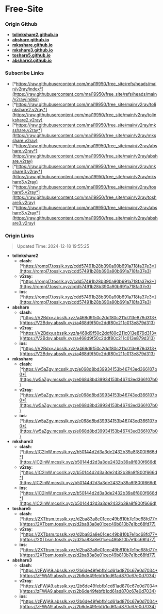 # Free-Site

### Origin Github

- [**tolinkshare2.github.io**](https://github.com/tolinkshare2/tolinkshare2.github.io)
- [**abshare.github.io**](https://github.com/abshare/abshare.github.io)
- [**mksshare.github.io**](https://github.com/mksshare/mksshare.github.io)
- [**mkshare3.github.io**](https://github.com/mkshare3/mkshare3.github.io)
- [**toshare5.github.io**](https://github.com/toshare5/toshare5.github.io)
- [**abshare3.github.io**](https://github.com/abshare3/abshare3.github.io)

### Subscribe Links

- [*https://raw.githubusercontent.com/mai19950/free_site/refs/heads/main/v2ray/index*](https://raw.githubusercontent.com/mai19950/free_site/refs/heads/main/v2ray/index)
- [*https://raw.githubusercontent.com/mai19950/free_site/main/v2ray/tolinkshare2.v2ray*](https://raw.githubusercontent.com/mai19950/free_site/main/v2ray/tolinkshare2.v2ray)
- [*https://raw.githubusercontent.com/mai19950/free_site/main/v2ray/mksshare.v2ray*](https://raw.githubusercontent.com/mai19950/free_site/main/v2ray/mksshare.v2ray)
- [*https://raw.githubusercontent.com/mai19950/free_site/main/v2ray/abshare.v2ray*](https://raw.githubusercontent.com/mai19950/free_site/main/v2ray/abshare.v2ray)
- [*https://raw.githubusercontent.com/mai19950/free_site/main/v2ray/mkshare3.v2ray*](https://raw.githubusercontent.com/mai19950/free_site/main/v2ray/mkshare3.v2ray)
- [*https://raw.githubusercontent.com/mai19950/free_site/main/v2ray/toshare5.v2ray*](https://raw.githubusercontent.com/mai19950/free_site/main/v2ray/toshare5.v2ray)
- [*https://raw.githubusercontent.com/mai19950/free_site/main/v2ray/abshare3.v2ray*](https://raw.githubusercontent.com/mai19950/free_site/main/v2ray/abshare3.v2ray)

### Origin Links

> Updated Time: 2024-12-18 19:55:25

- **tolinkshare2**
  - **clash**: [*https://rompl7.tosslk.xyz/cdd57491b28b390a90b691a718fa37e3*](https://rompl7.tosslk.xyz/cdd57491b28b390a90b691a718fa37e3)
  - **v2ray**: [*https://rompl7.tosslk.xyz/cdd57491b28b390a90b691a718fa37e3*](https://rompl7.tosslk.xyz/cdd57491b28b390a90b691a718fa37e3)
  - **ios**: [*https://rompl7.tosslk.xyz/cdd57491b28b390a90b691a718fa37e3*](https://rompl7.tosslk.xyz/cdd57491b28b390a90b691a718fa37e3)
- **abshare**
  - **clash**: [*https://V2Bdxy.absslk.xyz/a468d9f50c2ddf80c211c013e879d313*](https://V2Bdxy.absslk.xyz/a468d9f50c2ddf80c211c013e879d313)
  - **v2ray**: [*https://V2Bdxy.absslk.xyz/a468d9f50c2ddf80c211c013e879d313*](https://V2Bdxy.absslk.xyz/a468d9f50c2ddf80c211c013e879d313)
  - **ios**: [*https://V2Bdxy.absslk.xyz/a468d9f50c2ddf80c211c013e879d313*](https://V2Bdxy.absslk.xyz/a468d9f50c2ddf80c211c013e879d313)
- **mksshare**
  - **clash**: [*https://w5aZgy.mcsslk.xyz/e068d8bd39934153b46743ed366107b0*](https://w5aZgy.mcsslk.xyz/e068d8bd39934153b46743ed366107b0)
  - **v2ray**: [*https://w5aZgy.mcsslk.xyz/e068d8bd39934153b46743ed366107b0*](https://w5aZgy.mcsslk.xyz/e068d8bd39934153b46743ed366107b0)
  - **ios**: [*https://w5aZgy.mcsslk.xyz/e068d8bd39934153b46743ed366107b0*](https://w5aZgy.mcsslk.xyz/e068d8bd39934153b46743ed366107b0)
- **mkshare3**
  - **clash**: [*https://IC2InW.mcsslk.xyz/b50144d2d3a3de2432b39a8f800f666d*](https://IC2InW.mcsslk.xyz/b50144d2d3a3de2432b39a8f800f666d)
  - **v2ray**: [*https://IC2InW.mcsslk.xyz/b50144d2d3a3de2432b39a8f800f666d*](https://IC2InW.mcsslk.xyz/b50144d2d3a3de2432b39a8f800f666d)
  - **ios**: [*https://IC2InW.mcsslk.xyz/b50144d2d3a3de2432b39a8f800f666d*](https://IC2InW.mcsslk.xyz/b50144d2d3a3de2432b39a8f800f666d)
- **toshare5**
  - **clash**: [*https://2XTbsm.tosslk.xyz/d2ba83a8e01cec49b810b7e1bc68fd77*](https://2XTbsm.tosslk.xyz/d2ba83a8e01cec49b810b7e1bc68fd77)
  - **v2ray**: [*https://2XTbsm.tosslk.xyz/d2ba83a8e01cec49b810b7e1bc68fd77*](https://2XTbsm.tosslk.xyz/d2ba83a8e01cec49b810b7e1bc68fd77)
  - **ios**: [*https://2XTbsm.tosslk.xyz/d2ba83a8e01cec49b810b7e1bc68fd77*](https://2XTbsm.tosslk.xyz/d2ba83a8e01cec49b810b7e1bc68fd77)
- **abshare3**
  - **clash**: [*https://zFWjA9.absslk.xyz/2b6de49febfb1cd61ad870c67e0d7034*](https://zFWjA9.absslk.xyz/2b6de49febfb1cd61ad870c67e0d7034)
  - **v2ray**: [*https://zFWjA9.absslk.xyz/2b6de49febfb1cd61ad870c67e0d7034*](https://zFWjA9.absslk.xyz/2b6de49febfb1cd61ad870c67e0d7034)
  - **ios**: [*https://zFWjA9.absslk.xyz/2b6de49febfb1cd61ad870c67e0d7034*](https://zFWjA9.absslk.xyz/2b6de49febfb1cd61ad870c67e0d7034)
